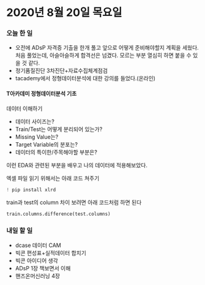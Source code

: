 # 2020년 8월 20일 목요일 


### 오늘 한 일  
- 오전에 ADsP 자격증 기출을 한개 풀고 앞으로 어떻게 준비해야할지 계획을 세웠다.  
    처음 풀었는데, 아슬아슬하게 합격선은 넘겼다. 모르는 부분 열심히 하면 붙을 수 있을 것 같다.   
- 정기품질진단 3차진단+자료수집체계점검  
- tacademy에서 정형데이터분석에 대한 강의를 들었다.(온라인)  

#### T아카데미 정형데이터분석 기초 

데이터 이해하기  
- 데이터 사이즈는?  
- Train/Test는 어떻게 분리되어 있는가?  
- Missing Value는?   
- Target Variable의 분포는?  
- 데이터의 특이한/주목해야할 부분은?  

이런 EDA와 관련된 부분을 배우고 나의 데이터에 적용해보았다.  


엑셀 파일 읽기 위해서는 아래 코드 쳐주기


```python
! pip install xlrd
```

train과 test의 column 차이 보려면 아래 코드처럼 하면 된다


```python
train.columns.difference(test.columns)
```

### 내일 할 일
- dcase 데이터 CAM  
- 빅콘 편성표+실적데이터 합치기  
- 빅콘 아이디어 생각
- ADsP 1장 책보면서 이해  
- 핸즈온머신러닝 4장  

